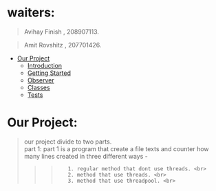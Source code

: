 # waiters:
> Avihay Finish , 208907113.

> Amit Rovshitz , 207701426.

- [Our Project](#our-project)
    - [Introduction](#introduction)
    - [Getting Started](#getting-started)
    - [Observer](#observer)
    - [Classes](#classes)
    - [Tests](#Tests)


# Our Project:

> our project divide to two parts. <br>
> part 1: part 1 is a program that create a file texts and counter how many lines created in three different ways - <br>
>>>        1. regular method that dont use threads. <br>
>>>        2. method that use threads. <br>
>>>        3. method that use threadpool. <br>
